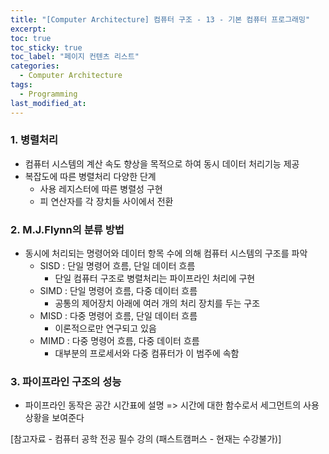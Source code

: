 ```yaml
---
title: "[Computer Architecture] 컴퓨터 구조 - 13 - 기본 컴퓨터 프로그래밍"
excerpt:
toc: true
toc_sticky: true
toc_label: "페이지 컨텐츠 리스트"
categories:
  - Computer Architecture
tags:
  - Programming
last_modified_at:
---
```


### **1. 병렬처리**

- 컴퓨터 시스템의 계산 속도 향상을 목적으로 하여 동시 데이터 처리기능 제공
- 복잡도에 따른 병렬처리 다양한 단계
  - 사용 레지스터에 따른 병렬성 구현
  - 피 연산자를 각 장치들 사이에서 전환

### **2. M.J.Flynn의 분류 방법**

- 동시에 처리되는 명령어와 데이터 항목 수에 의해 컴퓨터 시스템의 구조를 파악
  - SISD : 단일 명령어 흐름, 단일 데이터 흐름
    - 단일 컴퓨터 구조로 병렬처리는 파이프라인 처리에 구현
  - SIMD : 단일 명령어 흐름, 다중 데이터 흐름
    - 공통의 제어장치 아래에 여러 개의 처리 장치를 두는 구조
  - MISD : 다중 명령어 흐름, 단일 데이터 흐름
    - 이론적으로만 연구되고 있음
  - MIMD : 다중 명령어 흐름, 다중 데이터 흐름
    - 대부분의 프로세서와 다중 컴퓨터가 이 범주에 속함

### **3. 파이프라인 구조의 성능**

- 파이프라인 동작은 공간 시간표에 설명 => 시간에 대한 함수로서 세그먼트의 사용상황을 보여준다

[참고자료 - 컴퓨터 공학 전공 필수 강의 (패스트캠퍼스 - 현재는 수강불가)]
